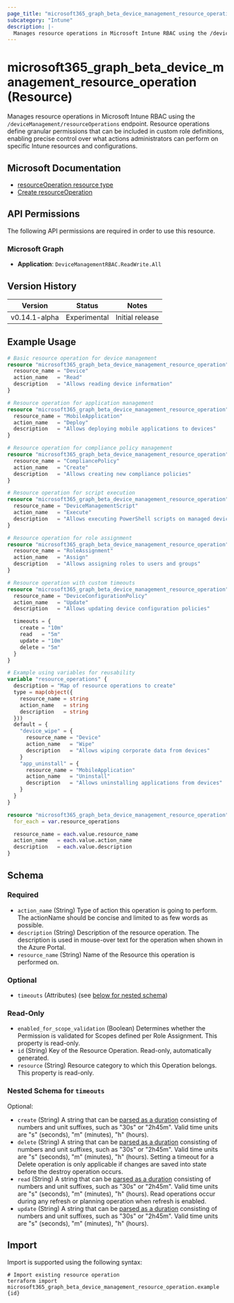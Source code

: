 ```yaml
---
page_title: "microsoft365_graph_beta_device_management_resource_operation Resource - terraform-provider-microsoft365"
subcategory: "Intune"
description: |-
  Manages resource operations in Microsoft Intune RBAC using the /deviceManagement/resourceOperations endpoint. Resource operations define granular permissions that can be included in custom role definitions, enabling precise control over what actions administrators can perform on specific Intune resources and configurations.
---
```


# microsoft365_graph_beta_device_management_resource_operation (Resource)

Manages resource operations in Microsoft Intune RBAC using the `/deviceManagement/resourceOperations` endpoint. Resource operations define granular permissions that can be included in custom role definitions, enabling precise control over what actions administrators can perform on specific Intune resources and configurations.

## Microsoft Documentation

- [resourceOperation resource type](https://learn.microsoft.com/en-us/graph/api/resources/intune-rbac-resourceoperation?view=graph-rest-beta)
- [Create resourceOperation](https://learn.microsoft.com/en-us/graph/api/intune-rbac-resourceoperation-create?view=graph-rest-beta)

## API Permissions

The following API permissions are required in order to use this resource.

### Microsoft Graph

- **Application**: `DeviceManagementRBAC.ReadWrite.All`

## Version History

| Version | Status | Notes |
|---------|--------|-------|
| v0.14.1-alpha | Experimental | Initial release |

## Example Usage

```terraform
# Basic resource operation for device management
resource "microsoft365_graph_beta_device_management_resource_operation" "device_read" {
  resource_name = "Device"
  action_name   = "Read"
  description   = "Allows reading device information"
}

# Resource operation for application management
resource "microsoft365_graph_beta_device_management_resource_operation" "app_deploy" {
  resource_name = "MobileApplication"
  action_name   = "Deploy"
  description   = "Allows deploying mobile applications to devices"
}

# Resource operation for compliance policy management
resource "microsoft365_graph_beta_device_management_resource_operation" "compliance_create" {
  resource_name = "CompliancePolicy"
  action_name   = "Create"
  description   = "Allows creating new compliance policies"
}

# Resource operation for script execution
resource "microsoft365_graph_beta_device_management_resource_operation" "script_execute" {
  resource_name = "DeviceManagementScript"
  action_name   = "Execute"
  description   = "Allows executing PowerShell scripts on managed devices"
}

# Resource operation for role assignment
resource "microsoft365_graph_beta_device_management_resource_operation" "role_assign" {
  resource_name = "RoleAssignment"
  action_name   = "Assign"
  description   = "Allows assigning roles to users and groups"
}

# Resource operation with custom timeouts
resource "microsoft365_graph_beta_device_management_resource_operation" "policy_update" {
  resource_name = "DeviceConfigurationPolicy"
  action_name   = "Update"
  description   = "Allows updating device configuration policies"

  timeouts = {
    create = "10m"
    read   = "5m"
    update = "10m"
    delete = "5m"
  }
}

# Example using variables for reusability
variable "resource_operations" {
  description = "Map of resource operations to create"
  type = map(object({
    resource_name = string
    action_name   = string
    description   = string
  }))
  default = {
    "device_wipe" = {
      resource_name = "Device"
      action_name   = "Wipe"
      description   = "Allows wiping corporate data from devices"
    }
    "app_uninstall" = {
      resource_name = "MobileApplication"
      action_name   = "Uninstall"
      description   = "Allows uninstalling applications from devices"
    }
  }
}

resource "microsoft365_graph_beta_device_management_resource_operation" "bulk_operations" {
  for_each = var.resource_operations

  resource_name = each.value.resource_name
  action_name   = each.value.action_name
  description   = each.value.description
}
```

<!-- schema generated by tfplugindocs -->
## Schema

### Required

- `action_name` (String) Type of action this operation is going to perform. The actionName should be concise and limited to as few words as possible.
- `description` (String) Description of the resource operation. The description is used in mouse-over text for the operation when shown in the Azure Portal.
- `resource_name` (String) Name of the Resource this operation is performed on.

### Optional

- `timeouts` (Attributes) (see [below for nested schema](#nestedatt--timeouts))

### Read-Only

- `enabled_for_scope_validation` (Boolean) Determines whether the Permission is validated for Scopes defined per Role Assignment. This property is read-only.
- `id` (String) Key of the Resource Operation. Read-only, automatically generated.
- `resource` (String) Resource category to which this Operation belongs. This property is read-only.

<a id="nestedatt--timeouts"></a>
### Nested Schema for `timeouts`

Optional:

- `create` (String) A string that can be [parsed as a duration](https://pkg.go.dev/time#ParseDuration) consisting of numbers and unit suffixes, such as "30s" or "2h45m". Valid time units are "s" (seconds), "m" (minutes), "h" (hours).
- `delete` (String) A string that can be [parsed as a duration](https://pkg.go.dev/time#ParseDuration) consisting of numbers and unit suffixes, such as "30s" or "2h45m". Valid time units are "s" (seconds), "m" (minutes), "h" (hours). Setting a timeout for a Delete operation is only applicable if changes are saved into state before the destroy operation occurs.
- `read` (String) A string that can be [parsed as a duration](https://pkg.go.dev/time#ParseDuration) consisting of numbers and unit suffixes, such as "30s" or "2h45m". Valid time units are "s" (seconds), "m" (minutes), "h" (hours). Read operations occur during any refresh or planning operation when refresh is enabled.
- `update` (String) A string that can be [parsed as a duration](https://pkg.go.dev/time#ParseDuration) consisting of numbers and unit suffixes, such as "30s" or "2h45m". Valid time units are "s" (seconds), "m" (minutes), "h" (hours).

## Import

Import is supported using the following syntax:

```shell
# Import existing resource operation
terraform import microsoft365_graph_beta_device_management_resource_operation.example {id}
```

